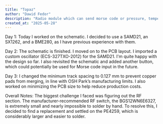 ```yaml
---
title: "Topaz"
author: "Dawid Fedor"
description: "Radio module which can send morse code or pressure, temperature and humitidy"
created_at: "2025-05-28"
---
```


Day 1:
Today I worked on the schematic. I decided to use a SAMD21, an SX1262, and a BME280, as I have previous experience with them.

Day 2:
The schematic is finished. I moved on to the PCB layout. I imported a custom oscillator (ECS-327TXO-2012) for the SAMD21. I'm quite happy with the design so far.
I also revisited the schematic and added another button, which could potentially be used for Morse code input in the future.

Day 3:
I changed the minimum track spacing to 0.127 mm to prevent copper pads from merging, in line with OSH Park’s manufacturing limits.
I also worked on minimizing the PCB size to help reduce production costs.

Overall Notes:
The biggest challenge I faced was figuring out the RF section. The manufacturer-recommended RF switch, the BGS12WN6E6327, is extremely small and nearly impossible to solder by hand.
To resolve this, I decided to find a replacement and settled on the PE4259, which is considerably larger and easier to solder.
